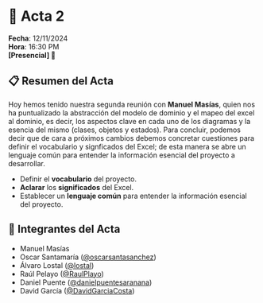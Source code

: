 # 📝 **Acta 2**  
**Fecha**: 12/11/2024  
**Hora**: 16:30 PM  
**[Presencial] 🏢**

## 📋 **Resumen del Acta**  
Hoy hemos tenido nuestra segunda reunión con **Manuel Masías**, quien nos ha puntualizado la abstracción del modelo de dominio y el mapeo del excel al dominio, es decir, los aspectos clave en cada uno de los diagramas y la esencia del mismo (clases, objetos y estados).
Para concluir, podemos decir que de cara a próximos cambios debemos concretar cuestiones para definir el vocabulario y signficados del Excel; de esta manera se abre un lenguaje común para entender la información esencial del proyecto a desarrollar.

- Definir el **vocabulario** del proyecto.
- **Aclarar** los **significados** del Excel.
- Establecer un **lenguaje común** para entender la información esencial del proyecto.

## 👥 **Integrantes del Acta**  
- Manuel Masías
- Oscar Santamaría ([@oscarsantasanchez](https://www.github.com/oscarsantasanchez))
- Álvaro Lostal ([@lostal](https://www.github.com/lostal))
- Raúl Pelayo ([@RaulPlayo](https://www.github.com/RaulPlayo))
- Daniel Puente ([@danielpuentesaranana](https://www.github.com/danielpuentesaranana))
- David García ([@DavidGarciaCosta](https://www.github.com/DavidGarciaCosta))
